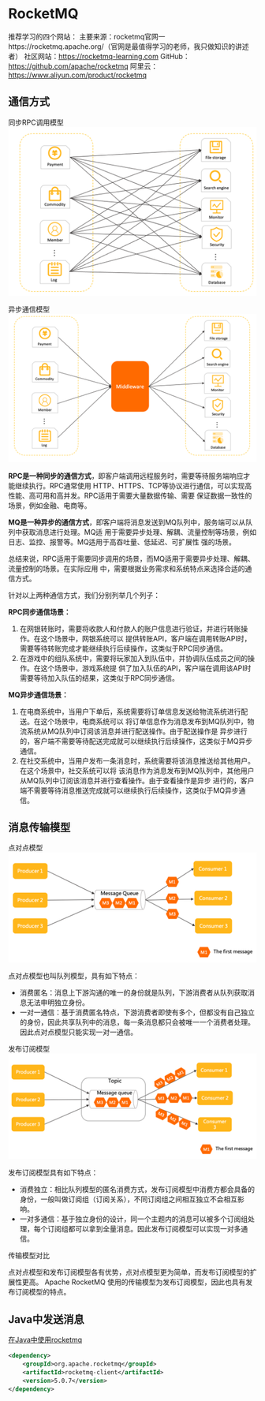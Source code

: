 # RocketMQ

推荐学习的四个网站：
主要来源：rocketmq官网一https://rocketmq.apache.org/（官网是最值得学习的老师，我只做知识的讲述者）
社区网站：https://rocketmq-learning.com
GitHub：https://github.com/apache/rocketmq
阿里云：https://www.aliyun.com/product/rocketmq

## 通信方式

同步RPC调用模型![同步调用](..\img\syncarchi-ebbd41e1afd6adf432792ee2d7a91748.png)

异步通信模型![异步调用](..\img\asyncarchi-e7ee18dd77aca472fb80bb2238d9528b.png)

**RPC是一种同步的通信方式**，即客户端调用远程服务时，需要等待服务端响应才能继续执行。RPC通常使用 HTTP、HTTPS、TCP等协议进行通信，可以实现高性能、高可用和高并发。RPC适用于需要大量数据传输、需要 保证数据一致性的场景，例如金融、电商等。 

**MQ是一种异步的通信方式**，即客户端将消息发送到MQ队列中，服务端可以从队列中获取消息进行处理。MQ适 用于需要异步处理、解耦、流量控制等场景，例如日志、监控、报警等。MQ适用于高吞吐量、低延迟、可扩展性 强的场景。

总结来说，RPC适用于需要同步调用的场景，而MQ适用于需要异步处理、解耦、流量控制的场景。在实际应用
中，需要根据业务需求和系统特点来选择合适的通信方式。

针对以上两种通信方式，我们分别列举几个列子：

**RPC同步通信场景：**

1. 在网银转账时，需要将收款人和付款人的账户信息进行验证，并进行转账操作。在这个场景中，网银系统可以
   提供转账API，客户端在调用转账API时，需要等待转账完成才能继续执行后续操作，这类似于RPC同步通信。
2. 在游戏中的组队系统中，需要将玩家加入到队伍中，并协调队伍成员之间的操作。在这个场景中，游戏系统提
   供了加入队伍的API，客户端在调用该API时需要等待加入队伍的结果，这类似于RPC同步通信。

**MQ异步通信场景：**

1. 在电商系统中，当用户下单后，系统需要将订单信息发送给物流系统进行配送。在这个场景中，电商系统可以
   将订单信息作为消息发布到MQ队列中，物流系统从MQ队列中订阅该消息并进行配送操作。由于配送操作是
   异步进行的，客户端不需要等待配送完成就可以继续执行后续操作，这类似于MQ异步通信。
2. 在社交系统中，当用户发布一条消息时，系统需要将该消息推送给其他用户。在这个场景中，社交系统可以将
   该消息作为消息发布到MQ队列中，其他用户从MQ队列中订阅该消息并进行查看操作。由于查看操作是异步
   进行的，客户端不需要等待消息推送完成就可以继续执行后续操作，这类似于MQ异步通信。

## 消息传输模型

点对点模型 ![点对点模型](..\img\p2pmode-fefdc2fbe4792e757e26befc0b3acbff.png)

点对点模型也叫队列模型，具有如下特点：

- 消费匿名：消息上下游沟通的唯一的身份就是队列，下游消费者从队列获取消息无法申明独立身份。
- 一对一通信：基于消费匿名特点，下游消费者即使有多个，但都没有自己独立的身份，因此共享队列中的消息，每一条消息都只会被唯一一个消费者处理。因此点对点模型只能实现一对一通信。

发布订阅模型 ![发布订阅模型](..\img\pubsub-042a4e5e5d76806943bd7dcfb730c5d5.png)

发布订阅模型具有如下特点：

- 消费独立：相比队列模型的匿名消费方式，发布订阅模型中消费方都会具备的身份，一般叫做订阅组（订阅关系），不同订阅组之间相互独立不会相互影响。
- 一对多通信：基于独立身份的设计，同一个主题内的消息可以被多个订阅组处理，每个订阅组都可以拿到全量消息。因此发布订阅模型可以实现一对多通信。

传输模型对比

点对点模型和发布订阅模型各有优势，点对点模型更为简单，而发布订阅模型的扩展性更高。 Apache RocketMQ 使用的传输模型为发布订阅模型，因此也具有发布订阅模型的特点。

## Java中发送消息

[在Java中使用rocketmq](https://rocketmq.apache.org/zh/docs/quickStart/01quickstart/)

```xml
<dependency>
    <groupId>org.apache.rocketmq</groupId>
    <artifactId>rocketmq-client</artifactId>
    <version>5.0.7</version>
</dependency>
```

